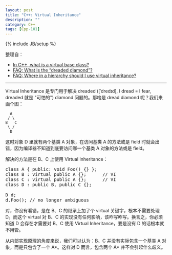 ```yaml
---
layout: post
title: "C++: Virtual Inheritance"
description: ""
category: C++
tags: [Cpp-101]
---
```

{% include JB/setup %}

整理自：

- [In C++, what is a virtual base class?](http://stackoverflow.com/questions/21558/in-c-what-is-a-virtual-base-class)
- [FAQ: What is the “dreaded diamond”?](https://isocpp.org/wiki/faq/multiple-inheritance#mi-diamond)
- [FAQ: Where in a hierarchy should I use virtual inheritance?](https://isocpp.org/wiki/faq/multiple-inheritance#virtual-inheritance-where)

-----

Virtual Inheritance 是专门用于解决 dreaded ([ˈdredɪd], I dread = I fear, dreaded 就是 "可怕的") diamond 问题的。那啥是 dread diamond 呢？我们来画个图：

	  A
	 / \
	B   C
	 \ /
	  D
	  
这时对象 D 里就有两个基类 A 对象，在访问基类 A 的方法或是 field 时就会出错，因为编译器不知道到底要访问哪一个基类 A 对象的方法或是 field。

解决的方法是在 B、C 上使用 Virtual Inheritance：

<pre class="prettyprint linenums">
class A { public: void Foo() {} };
class B : virtual public A {};		// VI
class C : virtual public A {};		// VI
class D : public B, public C {};

D d;
d.Foo(); // no longer ambiguous
</pre>

对，你没有看错，是在 B、C 的继承上加了个 virtual 关键字，根本不需要处理 D。而这个 virtual 对 B、C 的实现没有任何影响，该咋写咋写。换言之，你必须知道 D 会存在才需要对 B、C 使用 Virtual Inheritance，要是没有 D 的话根本就不用管。

从内部实现原理的角度来说，我们可以认为：B、C 并没有实际包含一个基类 A 对象，而是只包含了一个 A\*。这样对 D 而言，包含两个 A\* 并不会引起什么歧义。